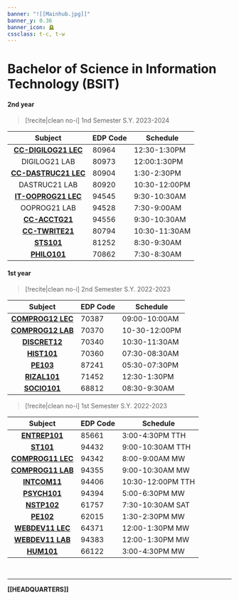 ```yaml
---
banner: "![[Mainhub.jpg]]"
banner_y: 0.36
banner_icon: 🪦
cssclass: t-c, t-w
---
```

# Bachelor of Science in Information Technology (BSIT)

#### 2nd year
>[!recite|clean no-i] 1nd Semester S.Y. 2023-2024

| Subject                                            | EDP Code | Schedule      |
| -------------------------------------------------- | -------- | ------------- |
| **<center>[CC-DIGILOG21 LEC](DIGILOG21.md)</center>** | 80964    | 12:30-1:30PM  |
| <center>DIGILOG21 LAB</center>                     | 80973    | 12:00:1:30PM  |
| **<center>[CC-DASTRUC21 LEC](DASTRUC21.md)</center>** | 80904    | 1:30-2:30PM   |
| <center>DASTRUC21 LAB</center>                     | 80920    | 10:30-12:00PM |
| **<center>[IT-OOPROG21 LEC](OOPROG21.md)</center>**   | 94545    | 9:30-10:30AM  |
| <center>OOPROG21 LAB</center>                      | 94528    | 7:30-9:00AM   |
| **<center>[CC-ACCTG21](ACCTG21.md)</center>**         | 94556    | 9:30-10:30AM  |
| **<center>[CC-TWRITE21](TWRITE21.md)</center>**       | 80794    | 10:30-11:30AM |
| **<center>[STS101](STS101.md)</center>**              | 81252    | 8:30-9:30AM   |
| **<center>[PHILO101](PHILO101.md)</center>**          | 70862    | 7:30-8:30AM   |

#### 1st year
>[!recite|clean no-i] 2nd Semester S.Y. 2022-2023

| Subject                            | EDP Code | Schedule      |
| ---------------------------------- | -------- | ------------- |
| **<center>[COMPROG12 LEC](COMPROG12LEC.md)</center>** | 70387    | 09:00-10:00AM |
| **<center>[COMPROG12 LAB](COMPROG12LAB.md)</center>** | 70370    | 10-30-12:00PM |
| **<center>[DISCRET12](DISCRET12.md)</center>**     | 70340    | 10:30-11:30AM |
| **<center>[HIST101](HIST101.md)</center>**       | 70360    | 07:30-08:30AM |
| **<center>[PE103](PE103.md)</center>**         | 87241    | 05:30-07:30PM |
| **<center>[RIZAL101](RIZAL101.md)</center>**      | 71452    | 12:30-1:30PM  |
| **<center>[SOCIO101](SOCIO101.md)</center>**      | 68812    | 08:30-9:30AM  | 

>[!recite|clean no-i] 1st Semester S.Y. 2022-2023

| Subject                              | EDP Code | Schedule          |
| ------------------------------------ | -------- | ----------------- |
| **<center>[ENTREP101](ENTREP101.md)</center>**                            | 85661    | 3:00-4:30PM TTH   |
| **<center>[ST101](ST101.md)</center>**                | 94432    | 9:00-10:30AM TTH  |
| **<center>[COMPROG11 LEC](COMPROG11LEC.md)</center>** | 94342    | 8:00-9:00AM  MW   |
| **<center>[COMPROG11 LAB](COMPROG11LAB.md)</center>** | 94355    | 9:00-10:30AM MW   |
| **<center>[INTCOM11](INTCOM11.md)</center>**          | 94406    | 10:30-12:00PM TTH |
| **<center>[PSYCH101](PSYCH101.md)</center>**          | 94394    | 5:00-6:30PM MW    |
| **<center>[NSTP102](NSTP102.md)</center>**                              | 61757    | 7:30-10:30AM SAT  |
| **<center>[PE102](PE102.md)</center>**                | 62015    | 1:30-2:30PM MW    |
| **<center>[WEBDEV11 LEC](WEBDEV11LEC.md)</center>**   | 64371    | 12:00-1:30PM MW   |
| **<center>[WEBDEV11 LAB](WEBDEV11LAB.md)</center>**   | 94383    | 12:00-1:30PM MW   |
| **<center>[HUM101](HUM101.md)</center>**              | 66122    | 3:00-4:30PM MW    |

<br>

---
**[[HEADQUARTERS]]**
